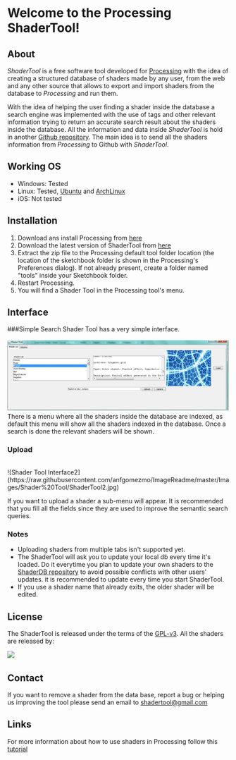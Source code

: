 Welcome to the Processing ShaderTool!
===================

## About

*ShaderTool*  is a free software tool developed for [Processing](http://www.processing.org/) with the idea of creating a structured database of 
shaders made by any user, from the web and any other source that allows to export and import shaders from the database to *Processing* and run them.

With the idea of helping the user finding a shader inside the database a search engine was implemented with the use of tags and other relevant
information trying to return an accurate search result about the shaders inside the database. All the information and data inside *ShaderTool*
is hold in another [Github repository](https://github.com/remixlab/shaderdb). The main idea is to send all the shaders information
from *Processing* to Github with *ShaderTool*.

## Working OS

* Windows: Tested
* Linux: Tested, [Ubuntu](http://www.ubuntu.com/) and [ArchLinux](https://www.archlinux.org/)
* iOS: Not tested

## Installation

1. Download ans install Processing from [here](http://www.processing.org/download) 
2. Download the latest version of ShaderTool from [here](https://github.com/remixlab/shader_tool/releases/download/v-1.0.0-alpha.1/shadertool-1.0.0-alpha1.zip)
3. Extract the zip file to the Processing default tool folder location
(the location of the sketchbook folder is shown in the Processing's Preferences dialog). If not already present, create a folder named "tools" inside your Sketchbook folder.
4. Restart Processing.
5. You will find a Shader Tool in the Processing tool's menu. 

## Interface

###Simple Search
Shader Tool has a very simple interface.  
<br/>
![Shader Tool Interface](https://raw.githubusercontent.com/anfgomezmo/ImageReadme/master/Images/Shader%20Tool/ShaderTool1.jpg)
<br/>
There is a menu where all the shaders inside the database are indexed, as default this menu will show all the shaders indexed in the database.
Once a search is done the relevant shaders will be shown.

<!--- redactar mejor esta idea:  
The middle shows a small record of the shaders such as the uploader, tags or a small description and the last part is an image of the shader. 
-->

### Upload
<br/>
![Shader Tool Interface2](https://raw.githubusercontent.com/anfgomezmo/ImageReadme/master/Images/Shader%20Tool/ShaderTool2.jpg)
<br/>

If you want to upload a shader a sub-menu will appear. It is recommended that you fill all the fields since they are used to improve the
semantic search queries.

<!--- no entiendo muy bien esto:  
You can keep the changes in your local machine and upload them later once 
you upload other shader (commit).
-->

### Notes

* Uploading shaders from multiple tabs isn't supported yet.
* The ShaderTool will ask you to update your local db every time it's loaded. Do it everytime you plan to update
your own shaders to the [ShaderDB repository](https://github.com/remixlab/shaderdb) to avoid possible conflicts with other users' updates.
it is recommended to update every time you start ShaderTool.
* If you use a shader name that already exits, the older shader will be edited.

## License

The ShaderTool is released under the terms of the [GPL-v3](http://www.gnu.org/licenses/gpl.html). All the shaders are released by:


[![](http://i.creativecommons.org/l/by-nc-sa/3.0/88x31.png)](http://creativecommons.org/licenses/by-nc-sa/3.0/deed.en_US)

## Contact

If you want to remove a shader from the data base, report a bug or helping us improving the tool please send an email to shadertool@gmail.com  

## Links

For more information about  how to use  shaders in Processing follow this [tutorial](http://processing.org/tutorials/pshader/)
